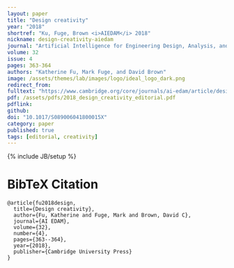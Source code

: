 ```yaml
---
layout: paper
title: "Design creativity"
year: "2018"
shortref: "Ku, Fuge, Brown <i>AIEDAM</i> 2018"
nickname: design-creativity-aiedam
journal: "Artificial Intelligence for Engineering Design, Analysis, and Manufacturing"
volume: 32
issue: 4
pages: 363-364
authors: "Katherine Fu, Mark Fuge, and David Brown"
image: /assets/themes/lab/images/logo/ideal_logo_dark.png
redirect_from: 
fulltext: "https://www.cambridge.org/core/journals/ai-edam/article/design-creativity/F169FA985C16C17B2DEBBADDCB25C1A5"
pdf: /assets/pdfs/2018_design_creativity_editorial.pdf
pdflink: 
github: 
doi: "10.1017/S089006041800015X"
category: paper
published: true
tags: [editorial, creativity]
---
```

{% include JB/setup %}



# BibTeX Citation

```
@article{fu2018design,
  title={Design creativity},
  author={Fu, Katherine and Fuge, Mark and Brown, David C},
  journal={AI EDAM},
  volume={32},
  number={4},
  pages={363--364},
  year={2018},
  publisher={Cambridge University Press}
}
```
